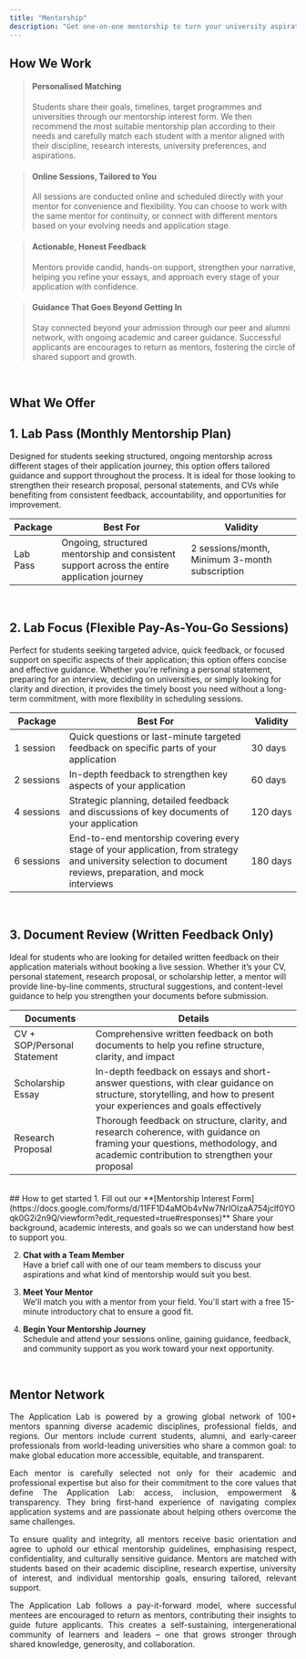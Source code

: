 ```yaml
---
title: "Mentorship"
description: "Get one-on-one mentorship to turn your university aspirations into acceptances"
---
```


## How We Work

> <h4>Personalised Matching</h4><p>Students share their goals, timelines, target programmes and universities through our mentorship interest form. We then recommend the most suitable mentorship plan according to their needs and carefully match each student with a mentor aligned with their discipline, research interests, university preferences, and aspirations.</p>

> <h4>Online Sessions, Tailored to You</h4><p>All sessions are conducted online and scheduled directly with your mentor for convenience and flexibility. You can choose to work with the same mentor for continuity, or connect with different mentors based on your evolving needs and application stage.</p>

> <h4>Actionable, Honest Feedback</h4><p>Mentors provide candid, hands-on support, strengthen your narrative, helping you refine your essays, and approach every stage of your application with confidence.</p>

> <h4>Guidance That Goes Beyond Getting In</h4><p> Stay connected beyond your admission through our peer and alumni network, with ongoing academic and career guidance. Successful applicants are encourages to return as mentors, fostering the circle of shared support and growth.</p>
<br>

## What We Offer

<h2><span class="gradient-text">1. Lab Pass (Monthly Mentorship Plan)</span></h2>
Designed for students seeking structured, ongoing mentorship across different stages of their application journey, this option offers tailored guidance and support throughout the process. It is ideal for those looking to strengthen their research proposal, personal statements, and CVs while benefiting from consistent feedback, accountability, and opportunities for improvement. 

| Package | Best For | Validity |
|----------|----------|----------|
| Lab Pass | Ongoing, structured mentorship and consistent support across the entire application journey | 2 sessions/month, Minimum 3-month subscription |

<br>
<h2><span class="gradient-text">2. Lab Focus (Flexible Pay-As-You-Go Sessions)</span></h2>
Perfect for students seeking targeted advice, quick feedback, or focused support on specific aspects of their application; this option offers concise and effective guidance. Whether you’re refining a personal statement, preparing for an interview, deciding on universities, or simply looking for clarity and direction, it provides the timely boost you need without a long-term commitment, with more flexibility in scheduling sessions. 

| Package | Best For | Validity |
|----------|----------|----------|
| 1&nbsp;session | Quick questions or last-minute targeted feedback on specific parts of your application | 30&nbsp;days |
| 2&nbsp;sessions | In-depth feedback to strengthen key aspects of your application | 60&nbsp;days |
| 4&nbsp;sessions | Strategic planning, detailed feedback and discussions of key documents of your application | 120&nbsp;days |
| 6&nbsp;sessions | End-to-end mentorship covering every stage of your application, from strategy and university selection to document reviews, preparation, and mock interviews | 180&nbsp;days |

<br> 
<h2><span class="gradient-text">3. Document Review (Written Feedback Only)</span></h2>
Ideal for students who are looking for detailed written feedback on their application materials without booking a live session. Whether it’s your CV, personal statement, research proposal, or scholarship letter, a mentor will provide line-by-line comments, structural suggestions, and content-level guidance to help you strengthen your documents before submission.

| Documents | Details |
|----------|----------|
| CV + SOP/Personal Statement | Comprehensive written feedback on both documents to help you refine structure, clarity, and impact |
| Scholarship Essay | In-depth feedback on essays and short-answer questions, with clear guidance on structure, storytelling, and how to present your experiences and goals effectively |
| Research Proposal | Thorough feedback on structure, clarity, and research coherence, with guidance on framing your questions, methodology, and academic contribution to strengthen your proposal |

<br>
## How to get started
1. Fill out our **[Mentorship Interest Form](https://docs.google.com/forms/d/11FF1D4aMOb4vNw7NrIOIzaA754jclf0YOqk0G2i2n9Q/viewform?edit_requested=true#responses)** 
   Share your background, academic interests, and goals so we can understand how best to support you.

2. **Chat with a Team Member**  
   Have a brief call with one of our team members to discuss your aspirations and what kind of mentorship would suit you best.

3. **Meet Your Mentor**  
   We'll match you with a mentor from your field. You'll start with a free 15-minute introductory chat to ensure a good fit.

4. **Begin Your Mentorship Journey**  
   Schedule and attend your sessions online, gaining guidance, feedback, and community support as you work toward your next opportunity.

<br>

<div style="text-align: justify;">

   ## Mentor Network
   The Application Lab is powered by a growing global network of 100+ mentors spanning diverse academic disciplines, professional fields, and regions. Our mentors include current students, alumni, and early-career professionals from world-leading universities who share a common goal: to make global education more accessible, equitable, and transparent.

   Each mentor is carefully selected not only for their academic and professional expertise but also for their commitment to the core values that define The Application Lab: access, inclusion, empowerment & transparency. They bring first-hand experience of navigating complex application systems and are passionate about helping others overcome the same challenges.

   To ensure quality and integrity, all mentors receive basic orientation and agree to uphold our ethical mentorship guidelines, emphasising respect, confidentiality, and culturally sensitive guidance. Mentors are matched with students based on their academic discipline, research expertise, university of interest, and individual mentorship goals, ensuring tailored, relevant support.

   The Application Lab follows a pay-it-forward model, where successful mentees are encouraged to return as mentors, contributing their insights to guide future applicants. This creates a self-sustaining, intergenerational community of learners and leaders – one that grows stronger through shared knowledge, generosity, and collaboration.

   </div>